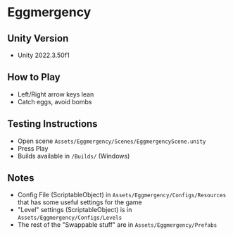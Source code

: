 # Eggmergency

## Unity Version
- Unity 2022.3.50f1


## How to Play
- Left/Right arrow keys  lean
- Catch eggs, avoid bombs

## Testing Instructions
- Open scene `Assets/Eggmergency/Scenes/EggmergencyScene.unity`
- Press Play
- Builds available in `/Builds/` (Windows)


## Notes
- Config File (ScriptableObject) in `Assets/Eggmergency/Configs/Resources` that has some useful settings for the game
- "Level" settings (ScriptableObject) is in `Assets/Eggmergency/Configs/Levels`
- The rest of the "Swappable stuff" are in `Assets/Eggmergency/Prefabs`
